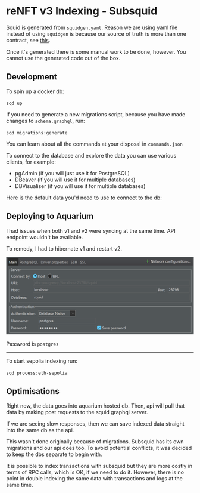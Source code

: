 # reNFT v3 Indexing - Subsquid

Squid is generated from `squidgen.yaml`. Reason we are using yaml file instead of using `squidgen` is because our source of truth
is more than one contract, see [this](https://docs.subsquid.io/basics/squid-gen/#configuration).

Once it's generated there is some manual work to be done, however. You cannot use the generated code out of the box.

## Development

To spin up a docker db:

`sqd up`

If you need to generate a new migrations script, because you have made changes to `schema.graphql`, run:

`sqd migrations:generate`

You can learn about all the commands at your disposal in `commands.json`

To connect to the database and explore the data you can use various clients, for example:

- pgAdmin (if you will just use it for PostgreSQL)
- DBeaver (if you will use it for multiple databases)
- DBVisualiser (if you will use it for multiple databases)

Here is the default data you'd need to use to connect to the db:

## Deploying to Aquarium

I had issues when both v1 and v2 were syncing at the same time. API endpoint wouldn't be available.

To remedy, I had to hibernate v1 and restart v2.

![squid db config](./assets/squid-db.png)

Password is `postgres`

---

To start sepolia indexing run:

`sqd process:eth-sepolia`

## Optimisations

Right now, the data goes into aquarium hosted db. Then, api will pull that data by making post requests to the squid graphql server.

If we are seeing slow responses, then we can save indexed data straight into the same db as the api.

This wasn't done originally because of migrations. Subsquid has its own migrations and our api does too. To avoid potential conflicts, it was decided to keep the dbs separate to begin with.

It is possible to index transactions with subsquid but they are more costly in terms of RPC calls, which is OK, if we need to do it. However, there is no point in double indexing the same data with transactions and logs at the same time.
